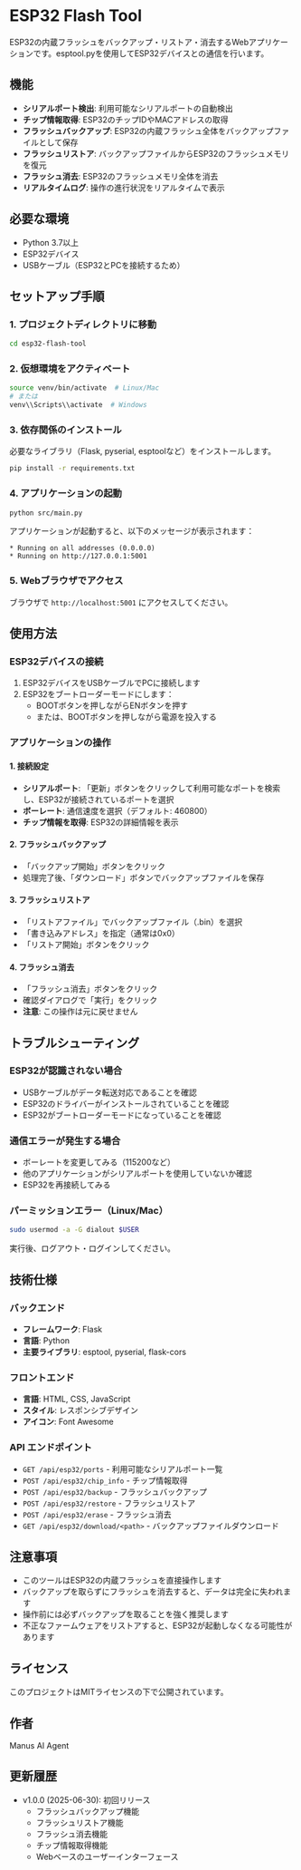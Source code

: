 # ESP32 Flash Tool

ESP32の内蔵フラッシュをバックアップ・リストア・消去するWebアプリケーションです。esptool.pyを使用してESP32デバイスとの通信を行います。

## 機能

- **シリアルポート検出**: 利用可能なシリアルポートの自動検出
- **チップ情報取得**: ESP32のチップIDやMACアドレスの取得
- **フラッシュバックアップ**: ESP32の内蔵フラッシュ全体をバックアップファイルとして保存
- **フラッシュリストア**: バックアップファイルからESP32のフラッシュメモリを復元
- **フラッシュ消去**: ESP32のフラッシュメモリ全体を消去
- **リアルタイムログ**: 操作の進行状況をリアルタイムで表示

## 必要な環境

- Python 3.7以上
- ESP32デバイス
- USBケーブル（ESP32とPCを接続するため）

## セットアップ手順

### 1. プロジェクトディレクトリに移動
```bash
cd esp32-flash-tool
```

### 2. 仮想環境をアクティベート
```bash
source venv/bin/activate  # Linux/Mac
# または
venv\\Scripts\\activate  # Windows
```

### 3. 依存関係のインストール

必要なライブラリ（Flask, pyserial, esptoolなど）をインストールします。

```bash
pip install -r requirements.txt
```

### 4. アプリケーションの起動
```bash
python src/main.py
```

アプリケーションが起動すると、以下のメッセージが表示されます：
```
* Running on all addresses (0.0.0.0)
* Running on http://127.0.0.1:5001
```

### 5. Webブラウザでアクセス
ブラウザで `http://localhost:5001` にアクセスしてください。

## 使用方法

### ESP32デバイスの接続
1. ESP32デバイスをUSBケーブルでPCに接続します
2. ESP32をブートローダーモードにします：
   - BOOTボタンを押しながらENボタンを押す
   - または、BOOTボタンを押しながら電源を投入する

### アプリケーションの操作

#### 1. 接続設定
- **シリアルポート**: 「更新」ボタンをクリックして利用可能なポートを検索し、ESP32が接続されているポートを選択
- **ボーレート**: 通信速度を選択（デフォルト: 460800）
- **チップ情報を取得**: ESP32の詳細情報を表示

#### 2. フラッシュバックアップ
- 「バックアップ開始」ボタンをクリック
- 処理完了後、「ダウンロード」ボタンでバックアップファイルを保存

#### 3. フラッシュリストア
- 「リストアファイル」でバックアップファイル（.bin）を選択
- 「書き込みアドレス」を指定（通常は0x0）
- 「リストア開始」ボタンをクリック

#### 4. フラッシュ消去
- 「フラッシュ消去」ボタンをクリック
- 確認ダイアログで「実行」をクリック
- **注意**: この操作は元に戻せません

## トラブルシューティング

### ESP32が認識されない場合
- USBケーブルがデータ転送対応であることを確認
- ESP32のドライバーがインストールされていることを確認
- ESP32がブートローダーモードになっていることを確認

### 通信エラーが発生する場合
- ボーレートを変更してみる（115200など）
- 他のアプリケーションがシリアルポートを使用していないか確認
- ESP32を再接続してみる

### パーミッションエラー（Linux/Mac）
```bash
sudo usermod -a -G dialout $USER
```
実行後、ログアウト・ログインしてください。

## 技術仕様

### バックエンド
- **フレームワーク**: Flask
- **言語**: Python
- **主要ライブラリ**: esptool, pyserial, flask-cors

### フロントエンド
- **言語**: HTML, CSS, JavaScript
- **スタイル**: レスポンシブデザイン
- **アイコン**: Font Awesome

### API エンドポイント
- `GET /api/esp32/ports` - 利用可能なシリアルポート一覧
- `POST /api/esp32/chip_info` - チップ情報取得
- `POST /api/esp32/backup` - フラッシュバックアップ
- `POST /api/esp32/restore` - フラッシュリストア
- `POST /api/esp32/erase` - フラッシュ消去
- `GET /api/esp32/download/<path>` - バックアップファイルダウンロード

## 注意事項

- このツールはESP32の内蔵フラッシュを直接操作します
- バックアップを取らずにフラッシュを消去すると、データは完全に失われます
- 操作前には必ずバックアップを取ることを強く推奨します
- 不正なファームウェアをリストアすると、ESP32が起動しなくなる可能性があります

## ライセンス

このプロジェクトはMITライセンスの下で公開されています。

## 作者

Manus AI Agent

## 更新履歴

- v1.0.0 (2025-06-30): 初回リリース
  - フラッシュバックアップ機能
  - フラッシュリストア機能
  - フラッシュ消去機能
  - チップ情報取得機能
  - Webベースのユーザーインターフェース

